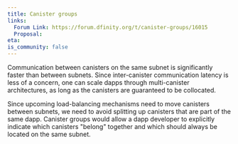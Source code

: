 ```yaml
---
title: Canister groups
links:
  Forum Link: https://forum.dfinity.org/t/canister-groups/16015
  Proposal: 
eta:
is_community: false
---
```


Communication between canisters on the same subnet is significantly faster than between subnets.  Since inter-canister communication latency is less of a concern, one can scale dapps through multi-canister architectures, as long as the canisters are guaranteed to be collocated. 

Since upcoming load-balancing mechanisms need to move canisters between subnets, we need to avoid splitting up canisters that are part of the same dapp.   Canister groups would allow a dapp developer to explicitly indicate which canisters "belong" together and which should always be located on the same subnet.

